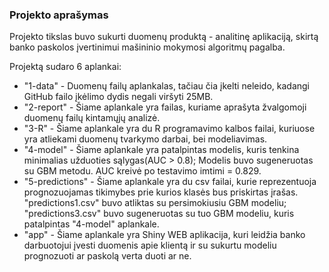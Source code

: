### Projekto aprašymas
Projekto tikslas buvo sukurti duomenų produktą - analitinę aplikaciją, skirtą banko paskolos įvertinimui mašininio mokymosi algoritmų pagalba. 


Projektą sudaro 6 aplankai:
- "1-data" - Duomenų failų aplankalas, tačiau čia įkelti neleido, kadangi GitHub failo įkėlimo dydis negali viršyti 25MB.
- "2-report" - Šiame aplankale yra failas, kuriame aprašyta žvalgomoji duomenų failų kintamųjų analizė.
- "3-R" - Šiame aplankale yra du R programavimo kalbos failai, kuriuose yra atliekami duomenų tvarkymo darbai, bei modeliavimas.
- "4-model" - Šiame aplankale yra patalpintas modelis, kuris tenkina minimalias užduoties sąlygas(AUC > 0.8);
            Modelis buvo sugeneruotas su GBM metodu. AUC kreivė po testavimo imtimi = 0.829.
- "5-predictions" - Šiame aplankale yra du csv failai, kurie reprezentuoja prognozuojamas tikimybes prie kurios klasės bus priskirtas įrašas. 
                  "predictions1.csv" buvo atliktas su persimokiusiu GBM modeliu;
                  "predictions3.csv" buvo sugeneruotas su tuo GBM modeliu, kuris patalpintas "4-model" aplankale.
- "app" - Šiame aplankale yra Shiny WEB aplikacija, kuri leidžia banko darbuotojui įvesti duomenis apie klientą ir su sukurtu modeliu prognozuoti ar paskolą verta duoti ar ne.
